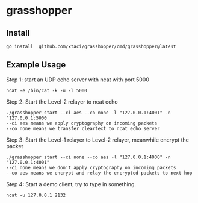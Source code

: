 # grasshopper

## Install
```
go install  github.com/xtaci/grasshopper/cmd/grasshopper@latest     
```

## Example Usage

Step 1: start an UDP echo server with ncat with port 5000
```
ncat -e /bin/cat -k -u -l 5000
```

Step 2: Start the Level-2 relayer to ncat echo 
```
./grasshopper start --ci aes --co none -l "127.0.0.1:4001" -n "127.0.0.1:5000
--ci aes means we apply cryptography on incoming packets
--co none means we transfer cleartext to ncat echo server
```

Step 3: Start the Level-1 relayer to Level-2 relayer, meanwhile encrypt the packet
```
./grasshopper start --ci none --co aes -l "127.0.0.1:4000" -n "127.0.0.1:4001"
--ci none means we don't apply cryptography on incoming packets
--co aes means we encrypt and relay the encrypted packets to next hop
```

Step 4: Start a demo client, try to type in something.
```
ncat -u 127.0.0.1 2132
```
